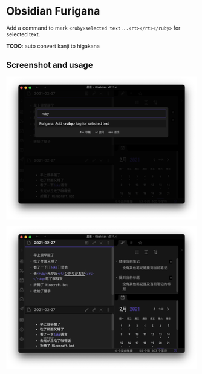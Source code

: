 Obsidian Furigana
===========

Add a command to mark `<ruby>selected text...<rt></rt></ruby>` for selected text.

**TODO**: auto convert kanji to higakana

## Screenshot and usage

![screenshot 1](screenshot-1.png)

![screenshot 2](screenshot-2.png)
